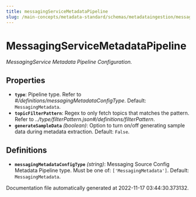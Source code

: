 ```yaml
---
title: messagingServiceMetadataPipeline
slug: /main-concepts/metadata-standard/schemas/metadataingestion/messagingservicemetadatapipeline
---
```


# MessagingServiceMetadataPipeline

*MessagingService Metadata Pipeline Configuration.*

## Properties

- **`type`**: Pipeline type. Refer to *#/definitions/messagingMetadataConfigType*. Default: `MessagingMetadata`.
- **`topicFilterPattern`**: Regex to only fetch topics that matches the pattern. Refer to *../type/filterPattern.json#/definitions/filterPattern*.
- **`generateSampleData`** *(boolean)*: Option to turn on/off generating sample data during metadata extraction. Default: `False`.
## Definitions

- **`messagingMetadataConfigType`** *(string)*: Messaging Source Config Metadata Pipeline type. Must be one of: `['MessagingMetadata']`. Default: `MessagingMetadata`.


Documentation file automatically generated at 2022-11-17 03:44:30.373132.
